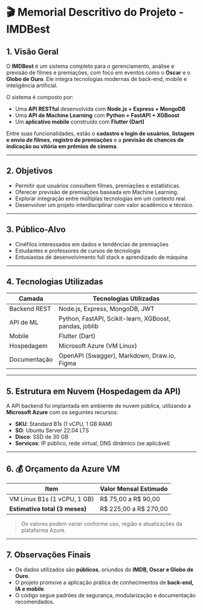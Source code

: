# 🎬 Memorial Descritivo do Projeto - IMDBest

## 1. Visão Geral

O **IMDBest** é um sistema completo para o gerenciamento, análise e previsão de filmes e premiações, com foco em eventos como o **Oscar** e o **Globo de Ouro**. Ele integra tecnologias modernas de back-end, mobile e inteligência artificial.

O sistema é composto por:

- Uma **API RESTful** desenvolvida com **Node.js + Express + MongoDB**
- Uma **API de Machine Learning** com **Python + FastAPI + XGBoost**
- Um **aplicativo mobile** construído com **Flutter (Dart)**

Entre suas funcionalidades, estão o **cadastro e login de usuários**, **listagem e envio de filmes**, **registro de premiações** e a **previsão de chances de indicação ou vitória em prêmios de cinema**.

---

## 2. Objetivos

- Permitir que usuários consultem filmes, premiações e estatísticas.
- Oferecer previsão de premiações baseada em Machine Learning.
- Explorar integração entre múltiplas tecnologias em um contexto real.
- Desenvolver um projeto interdisciplinar com valor acadêmico e técnico.

---

## 3. Público-Alvo

- Cinéfilos interessados em dados e tendências de premiações
- Estudantes e professores de cursos de tecnologia
- Entusiastas de desenvolvimento full stack e aprendizado de máquina

---

## 4. Tecnologias Utilizadas

| Camada               | Tecnologias Utilizadas                                    |
|----------------------|------------------------------------------------------------|
| Backend REST         | Node.js, Express, MongoDB, JWT                             |
| API de ML            | Python, FastAPI, Scikit-learn, XGBoost, pandas, joblib     |
| Mobile               | Flutter (Dart)                                             |
| Hospedagem           | Microsoft Azure (VM Linux)                                 |
| Documentação         | OpenAPI (Swagger), Markdown, Draw.io, Figma                |

---

## 5. Estrutura em Nuvem (Hospedagem da API)

A API backend foi implantada em ambiente de nuvem pública, utilizando a **Microsoft Azure** com os seguintes recursos:

- **SKU**: Standard B1s (1 vCPU, 1 GB RAM)
- **SO**: Ubuntu Server 22.04 LTS
- **Disco**: SSD de 30 GB
- **Serviços**: IP público, rede virtual, DNS dinâmico (se aplicável)

---

## 6. 💰 Orçamento da Azure VM

| Item                         | Valor Mensal Estimado |
|------------------------------|------------------------|
| VM Linux B1s (1 vCPU, 1 GB)  | R$ 75,00 a R$ 90,00    |
| **Estimativa total (3 meses)** | R$ 225,00 a R$ 270,00  |

> Os valores podem variar conforme uso, região e atualizações da plataforma Azure.

---

## 7. Observações Finais

- Os dados utilizados são **públicos**, oriundos do **IMDB, Oscar e Globo de Ouro**.
- O projeto promove a aplicação prática de conhecimentos de **back-end, IA e mobile**.
- O código segue padrões de segurança, modularização e documentação recomendados.